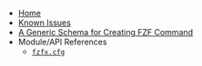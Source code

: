 <!-- markdownlint-disable MD001 MD013 MD034 MD033 MD051 MD041 -->

- [Home](/)
- [Known Issues](/KnownIssues.md)
- [A Generic Schema for Creating FZF Command](/GenericSchema.md)
- Module/API References
  - [`fzfx.cfg`](/ApiReferences/fzfx_cfg.md)
